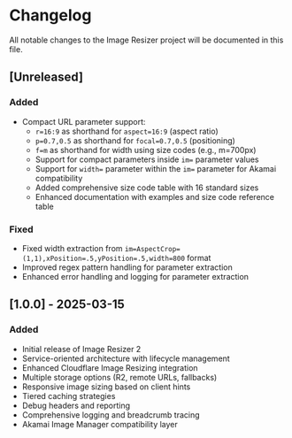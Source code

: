 # Changelog

All notable changes to the Image Resizer project will be documented in this file.

## [Unreleased]

### Added

- Compact URL parameter support:
  - `r=16:9` as shorthand for `aspect=16:9` (aspect ratio)
  - `p=0.7,0.5` as shorthand for `focal=0.7,0.5` (positioning)
  - `f=m` as shorthand for width using size codes (e.g., m=700px)
  - Support for compact parameters inside `im=` parameter values
  - Support for `width=` parameter within the `im=` parameter for Akamai compatibility
  - Added comprehensive size code table with 16 standard sizes
  - Enhanced documentation with examples and size code reference table

### Fixed

- Fixed width extraction from `im=AspectCrop=(1,1),xPosition=.5,yPosition=.5,width=800` format
- Improved regex pattern handling for parameter extraction
- Enhanced error handling and logging for parameter extraction

## [1.0.0] - 2025-03-15

### Added

- Initial release of Image Resizer 2
- Service-oriented architecture with lifecycle management
- Enhanced Cloudflare Image Resizing integration
- Multiple storage options (R2, remote URLs, fallbacks)
- Responsive image sizing based on client hints
- Tiered caching strategies
- Debug headers and reporting
- Comprehensive logging and breadcrumb tracing
- Akamai Image Manager compatibility layer